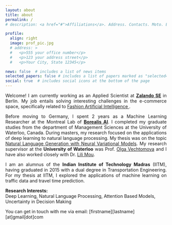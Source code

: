 ```yaml
---
layout: about
title: about
permalink: /
# description: <a href="#">Affiliations</a>. Address. Contacts. Moto. Etc.

profile:
  align: right
  image: prof_pic.jpg
  # address: >
  #   <p>555 your office number</p>
  #   <p>123 your address street</p>
  #   <p>Your City, State 12345</p>

news: false  # includes a list of news items
selected_papers: false # includes a list of papers marked as "selected={true}"
social: true  # includes social icons at the bottom of the page
---
```


<p style="text-align:justify"> 
Welcome! I am currently working as an Applied Scientist at <a href="https://engineering.zalando.com/"> <b>Zalando SE</b></a> in Berlin. My job entails solving interesting challenges in the e-commerce space, specifically related to <a href="https://research.zalando.com/"> Fashion Artificial Intelligence </a>. </p>

<p style="text-align:justify"> 
Before moving to Germany, I spent 2 years as a Machine Learning Researcher at the Montreal Lab of <a href="https://www.borealisai.com/en/"><b>Borealis AI</b></a>. I completed my graduate studies from the department of Management Sciences at the University of Waterloo, Canada. During masters, my research focused on the applications of deep learning to natural language processing. My thesis was on the topic <a href="https://arxiv.org/pdf/1808.09012.pdf">Natural Language Generation with Neural Variational Models</a>. My research supervisor at the <b>University of Waterloo</b> was Prof. <a href="http://ov-research.uwaterloo.ca/index.html">Olga Vechtomova</a> and I have also worked closely with Dr. <a href="https://lili-mou.github.io"> Lili Mou</a>. </p> 

<!-- <p style="text-align:justify"> My recent interests include (1) generative models for text using variational auto-encoders; (2) learning disentangled representations for controlled text generation/style transfer; and (3) multi-modal learning with audio and text data. Previously, I have worked on tasks such as sentiment analysis, rumour stance classification, relationship extraction and community question answering. </p> -->

<p style="text-align:justify">I am an alumnus of the <b>Indian Institute of Technology Madras</b> (IITM), having graduated in 2015 with a dual degree in Transportation Engineering. For my thesis at IITM, I explored the applications of machine learning on traffic data and travel time prediction.</p>

<b>Research Interests:</b> <br>
Deep Learning, Natural Language Processing, Attention Based Models, Uncertainty in Decision Making

You can get in touch with me via email: [firstname][lastname][at]gmail[dot]com

<!-- <p style="text-align:justify">I have always been fascinated by data science because it enables in rational decision making based on what the data tells us. With interests in the areas of statistical analysis, data mining, machine learning and natural language processing, I wish to share my learning and experiences through this blog.</p> -->

<!-- Hareesh works as a Machine Learning Researcher at Borealis AI based out of Montreal. Hareesh completed his graduate studies from the department of Management Sciences at the University of Waterloo, Canada. During his masters, he focused on the applications of deep learning to natural language processing. He carried out his thesis under the supervision of Dr. Olga Vechtomova, on the topic of Natural Language Generation with Neural Variational Models. His recent interests include (1) generative models for text using variational auto encoders; (2) learning disentangled representations for controlled text generation/style transfer; and (3) multi-modal learning with audio and text data. -->